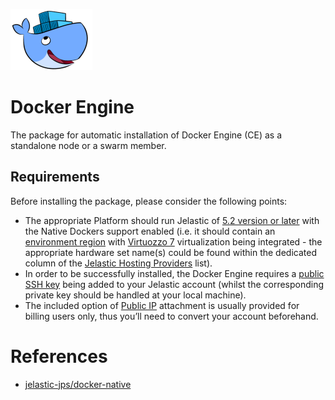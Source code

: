 ![Docker Engine Logo](/images/docker-engine-logo.png)

# Docker Engine

The package for automatic installation of Docker Engine (CE) as a standalone node or a swarm member.

## Requirements

Before installing the package, please consider the following points:
* The appropriate Platform should run Jelastic of [5.2 version or later](https://jelastic.cloud/?versions=5.3_5.2) with the Native Dockers support enabled (i.e. it should contain an [environment region](https://docs.jelastic.com/environment-regions) with [Virtuozzo 7](https://virtuozzo.com/products/virtuozzo/) virtualization being integrated - the appropriate hardware set name(s) could be found within the dedicated column of the [Jelastic Hosting Providers](https://docs.jelastic.com/jelastic-hoster-info) list).
* In order to be successfully installed, the Docker Engine requires a [public SSH key](https://docs.jelastic.com/ssh-add-key) being added to your Jelastic account (whilst the corresponding private key should be handled at your local machine).
* The included option of [Public IP](http://docs.jelastic.com/public-ipv4) attachment is usually provided for billing users only, thus you’ll need to convert your account beforehand.


# References
* [jelastic-jps/docker-native](https://github.com/jelastic-jps/docker-native)
